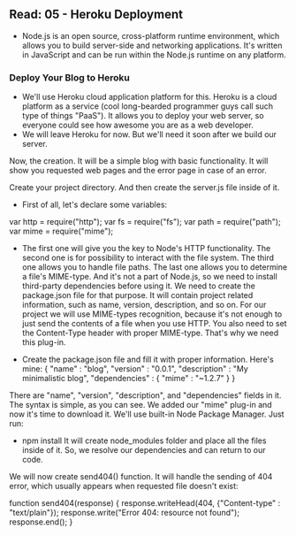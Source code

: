 ## Read: 05 - Heroku Deployment

- Node.js is an open source, cross-platform runtime environment, which allows you to build server-side and networking applications. It's written in JavaScript and can be run within the Node.js runtime on any platform.
### Deploy Your Blog to Heroku
- We'll use Heroku cloud application platform for this. Heroku is a cloud platform as a service (cool long-bearded programmer guys call such type of things "PaaS"). It allows you to deploy your web server, so everyone could see how awesome you are as a web developer. 
- We will leave Heroku for now. But we'll need it soon after we build our server.

Now, the creation. It will be a simple blog with basic functionality. It will show you requested web pages and the error page in case of an error.

Create your project directory. And then create the server.js file inside of it.

- First of all, let's declare some variables:

var http = require("http");
var fs = require("fs");
var path = require("path");
var mime = require("mime");

- The first one will give you the key to Node's HTTP functionality. The second one is for possibility to interact with the file system. The third one allows you to handle file paths. The last one allows you to determine a file's MIME-type. And it's not a part of Node.js, so we need to install third-party dependencies before using it. We need to create the package.json file for that purpose. It will contain project related information, such as name, version, description, and so on. For our project we will use MIME-types recognition, because it's not enough to just send the contents of a file when you use HTTP. You also need to set the Content-Type header with proper MIME-type. That's why we need this plug-in.

- Create the package.json file and fill it with proper information. Here's mine:
{
  "name" : "blog",
  "version" : "0.0.1",
  "description" : "My minimalistic blog",
  "dependencies" : {
    "mime" : "~1.2.7"
  }
}

There are "name", "version", "description", and "dependencies" fields in it. The syntax is simple, as you can see. We added our "mime" plug-in and now it's time to download it. We'll use built-in Node Package Manager. Just run:

- npm install
It will create node_modules folder and place all the files inside of it. So, we resolve our dependencies and can return to our code.

We will now create send404() function. It will handle the sending of 404 error, which usually appears when requested file doesn't exist:

function send404(response) {
  response.writeHead(404, {"Content-type" : "text/plain"});
  response.write("Error 404: resource not found");
  response.end();
}